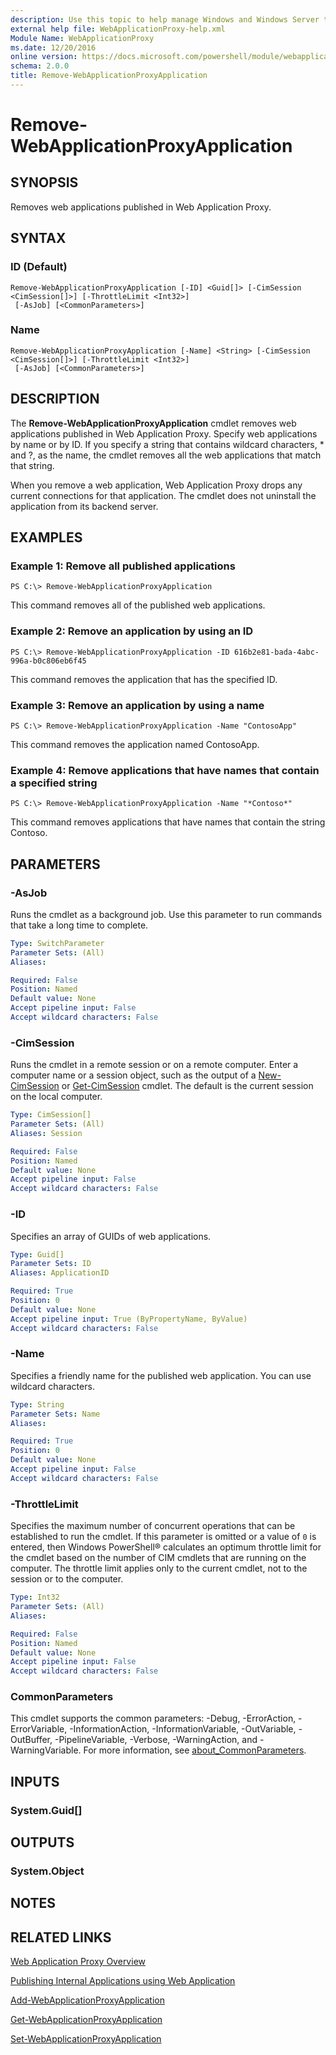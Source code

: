 ```yaml
---
description: Use this topic to help manage Windows and Windows Server technologies with Windows PowerShell.
external help file: WebApplicationProxy-help.xml
Module Name: WebApplicationProxy
ms.date: 12/20/2016
online version: https://docs.microsoft.com/powershell/module/webapplicationproxy/remove-webapplicationproxyapplication?view=windowsserver2022-ps&wt.mc_id=ps-gethelp
schema: 2.0.0
title: Remove-WebApplicationProxyApplication
---
```


# Remove-WebApplicationProxyApplication

## SYNOPSIS
Removes web applications published in Web Application Proxy.

## SYNTAX

### ID (Default)
```
Remove-WebApplicationProxyApplication [-ID] <Guid[]> [-CimSession <CimSession[]>] [-ThrottleLimit <Int32>]
 [-AsJob] [<CommonParameters>]
```

### Name
```
Remove-WebApplicationProxyApplication [-Name] <String> [-CimSession <CimSession[]>] [-ThrottleLimit <Int32>]
 [-AsJob] [<CommonParameters>]
```

## DESCRIPTION
The **Remove-WebApplicationProxyApplication** cmdlet removes web applications published in Web Application Proxy.
Specify web applications by name or by ID.
If you specify a string that contains wildcard characters, * and ?, as the name, the cmdlet removes all the web applications that match that string.

When you remove a web application, Web Application Proxy drops any current connections for that application.
The cmdlet does not uninstall the application from its backend server.

## EXAMPLES

### Example 1: Remove all published applications
```
PS C:\> Remove-WebApplicationProxyApplication
```

This command removes all of the published web applications.

### Example 2: Remove an application by using an ID
```
PS C:\> Remove-WebApplicationProxyApplication -ID 616b2e81-bada-4abc-996a-b0c806eb6f45
```

This command removes the application that has the specified ID.

### Example 3: Remove an application by using a name
```
PS C:\> Remove-WebApplicationProxyApplication -Name "ContosoApp"
```

This command removes the application named ContosoApp.

### Example 4: Remove applications that have names that contain a specified string
```
PS C:\> Remove-WebApplicationProxyApplication -Name "*Contoso*"
```

This command removes applications that have names that contain the string Contoso.

## PARAMETERS

### -AsJob
Runs the cmdlet as a background job. Use this parameter to run commands that take a long time to complete.

```yaml
Type: SwitchParameter
Parameter Sets: (All)
Aliases: 

Required: False
Position: Named
Default value: None
Accept pipeline input: False
Accept wildcard characters: False
```

### -CimSession
Runs the cmdlet in a remote session or on a remote computer.
Enter a computer name or a session object, such as the output of a [New-CimSession](https://go.microsoft.com/fwlink/p/?LinkId=227967) or [Get-CimSession](https://go.microsoft.com/fwlink/p/?LinkId=227966) cmdlet.
The default is the current session on the local computer.

```yaml
Type: CimSession[]
Parameter Sets: (All)
Aliases: Session

Required: False
Position: Named
Default value: None
Accept pipeline input: False
Accept wildcard characters: False
```

### -ID
Specifies an array of GUIDs of web applications.

```yaml
Type: Guid[]
Parameter Sets: ID
Aliases: ApplicationID

Required: True
Position: 0
Default value: None
Accept pipeline input: True (ByPropertyName, ByValue)
Accept wildcard characters: False
```

### -Name
Specifies a friendly name for the published web application.
You can use wildcard characters.

```yaml
Type: String
Parameter Sets: Name
Aliases: 

Required: True
Position: 0
Default value: None
Accept pipeline input: False
Accept wildcard characters: False
```

### -ThrottleLimit
Specifies the maximum number of concurrent operations that can be established to run the cmdlet.
If this parameter is omitted or a value of `0` is entered, then Windows PowerShell® calculates an optimum throttle limit for the cmdlet based on the number of CIM cmdlets that are running on the computer.
The throttle limit applies only to the current cmdlet, not to the session or to the computer.

```yaml
Type: Int32
Parameter Sets: (All)
Aliases: 

Required: False
Position: Named
Default value: None
Accept pipeline input: False
Accept wildcard characters: False
```

### CommonParameters
This cmdlet supports the common parameters: -Debug, -ErrorAction, -ErrorVariable, -InformationAction, -InformationVariable, -OutVariable, -OutBuffer, -PipelineVariable, -Verbose, -WarningAction, and -WarningVariable. For more information, see [about_CommonParameters](https://go.microsoft.com/fwlink/?LinkID=113216).

## INPUTS

### System.Guid[]

## OUTPUTS

### System.Object

## NOTES

## RELATED LINKS

[Web Application Proxy Overview](https://technet.microsoft.com/library/dn280944.aspx)

[Publishing Internal Applications using Web Application](https://technet.microsoft.com/library/dn383650.aspx)

[Add-WebApplicationProxyApplication](./Add-WebApplicationProxyApplication.md)

[Get-WebApplicationProxyApplication](./Get-WebApplicationProxyApplication.md)

[Set-WebApplicationProxyApplication](./Set-WebApplicationProxyApplication.md)

